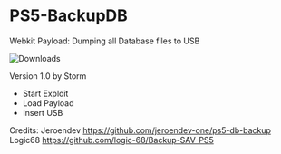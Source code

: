 # PS5-BackupDB
Webkit Payload: Dumping all Database files to USB

![Downloads](https://img.shields.io/github/downloads/Storm21CH/PS5-BackupDB/total)

Version 1.0 by Storm

- Start Exploit
- Load Payload
- Insert USB


Credits:
Jeroendev https://github.com/jeroendev-one/ps5-db-backup
Logic68 https://github.com/logic-68/Backup-SAV-PS5
